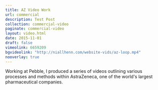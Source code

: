 ```yaml
---
title: AZ Video Work
url: commercial
description: Test Post
collection: commercial-video
paginate: commercial-video
layout: video.html
date: 2015-11-01
draft: false
vimeolink: 6659209
bgvideolink: "http://niallhenn.com/website-vids/az-loop.mp4"
nooverlay: true
---
```

Working at Pebble, I produced a series of videos outlining various processes and methods within AstraZeneca, one of the world's largest pharmaceutical companies.